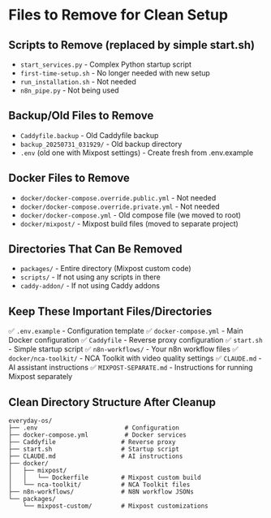# Files to Remove for Clean Setup

## Scripts to Remove (replaced by simple start.sh)
- `start_services.py` - Complex Python startup script
- `first-time-setup.sh` - No longer needed with new setup
- `run_installation.sh` - Not needed
- `n8n_pipe.py` - Not being used

## Backup/Old Files to Remove
- `Caddyfile.backup` - Old Caddyfile backup
- `backup_20250731_031929/` - Old backup directory
- `.env` (old one with Mixpost settings) - Create fresh from .env.example

## Docker Files to Remove
- `docker/docker-compose.override.public.yml` - Not needed
- `docker/docker-compose.override.private.yml` - Not needed
- `docker/docker-compose.yml` - Old compose file (we moved to root)
- `docker/mixpost/` - Mixpost build files (moved to separate project)

## Directories That Can Be Removed
- `packages/` - Entire directory (Mixpost custom code)
- `scripts/` - If not using any scripts in there
- `caddy-addon/` - If not using Caddy addons

## Keep These Important Files/Directories
✅ `.env.example` - Configuration template
✅ `docker-compose.yml` - Main Docker configuration
✅ `Caddyfile` - Reverse proxy configuration
✅ `start.sh` - Simple startup script
✅ `n8n-workflows/` - Your n8n workflow files
✅ `docker/nca-toolkit/` - NCA Toolkit with video quality settings
✅ `CLAUDE.md` - AI assistant instructions
✅ `MIXPOST-SEPARATE.md` - Instructions for running Mixpost separately

## Clean Directory Structure After Cleanup
```
everyday-os/
├── .env                        # Configuration
├── docker-compose.yml          # Docker services
├── Caddyfile                  # Reverse proxy
├── start.sh                   # Startup script
├── CLAUDE.md                  # AI instructions
├── docker/
│   ├── mixpost/
│   │   └── Dockerfile         # Mixpost custom build
│   └── nca-toolkit/           # NCA Toolkit files
├── n8n-workflows/             # N8N workflow JSONs
└── packages/
    └── mixpost-custom/        # Mixpost customizations
```